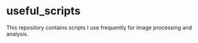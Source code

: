 # useful_scripts

This repository contains scripts I use frequently for image processing and analysis.

